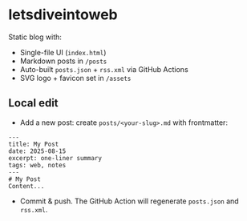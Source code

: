 # letsdiveintoweb

Static blog with:
- Single-file UI (`index.html`)
- Markdown posts in `/posts`
- Auto-built `posts.json` + `rss.xml` via GitHub Actions
- SVG logo + favicon set in `/assets`

## Local edit
- Add a new post: create `posts/<your-slug>.md` with frontmatter:
```
---
title: My Post
date: 2025-08-15
excerpt: one-liner summary
tags: web, notes
---
# My Post
Content...
```
- Commit & push. The GitHub Action will regenerate `posts.json` and `rss.xml`.
